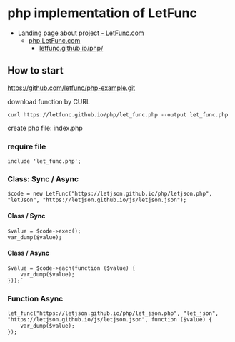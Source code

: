 # php implementation of LetFunc
+ [Landing page about project - LetFunc.com](https://www.letfunc.com)
    + [php.LetFunc.com](https://php.letfunc.com)
        + [letfunc.github.io/php/](https://letfunc.github.io/php/)
    
## How to start
https://github.com/letfunc/php-example.git

download function by CURL

    curl https://letfunc.github.io/php/let_func.php --output let_func.php

create php file: index.php

### require file
    include 'let_func.php';

### Class: Sync / Async
    $code = new LetFunc("https://letjson.github.io/php/letjson.php", "letJson", "https://letjson.github.io/js/letjson.json");

#### Class / Sync
    $value = $code->exec();
    var_dump($value);

#### Class / Async
    $value = $code->each(function ($value) {
        var_dump($value);
    }));`


### Function Async
    let_func("https://letjson.github.io/php/let_json.php", "let_json", "https://letjson.github.io/js/letjson.json", function ($value) {
        var_dump($value);
    });


